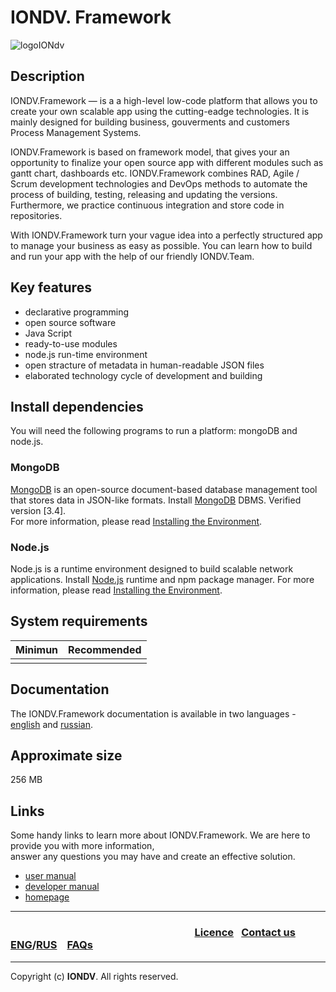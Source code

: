 # IONDV. Framework 
![logoIONdv](https://git.iondv.ru/ION/org/blob/master/Символика/Логотип/logoIONdv.png)
## Description  
IONDV.Framework —  is a a high-level low-code platform that allows you to create your own scalable app using the cutting-eadge technologies. It is mainly designed for building business, gouverments and customers Process Management Systems.

IONDV.Framework is based on framework model, that gives your an opportunity to finalize your open source app with different modules such as gantt chart, dashboards etc. 
IONDV.Framework combines RAD, Agile / Scrum development technologies and DevOps methods to automate the process of building, testing, releasing and updating the versions. Furthermore, we practice continuous integration and store code in repositories.

With IONDV.Framework turn your vague idea into a perfectly structured app to manage your business as easy as possible. You can learn how to build and run your app with the help of our friendly IONDV.Team.

## Key features  

* declarative programming
* open source software
* Java Script 
* ready-to-use modules
* node.js run-time environment
* open stracture of metadata in human-readable JSON files
* elaborated technology cycle of development and building

## Install dependencies
You will need the following programs to run a platform: mongoDВ and node.js.

### MongoDB
[MongoDB](<https://www.mongodb.com/what-is-mongodb>) is an open-source document-based database management tool that stores data in JSON-like formats. Install [MongoDB](https://www.mongodb.org/) DBMS. Verified version [3.4].  
For more information, please read [Installing the Environment](<https://git.iondv.ru/ION/platform/blob/IONCORE-480/docs/ru/1_system_deployment/basic_settings/step1_installing_environment.md>).

### Node.js
Node.js is a runtime environment designed to build scalable network applications. Install [Node.js](<https://nodejs.org/en/>) runtime and npm package manager. For more information, please read [Installing the Environment](<https://git.iondv.ru/ION/platform/blob/IONCORE-480/docs/ru/1_system_deployment/basic_settings/step1_installing_environment.md>).

## System requirements
| Minimun    | Recommended   |  
| -------    | ------        |  
|            |               | 

## Documentation 
The IONDV.Framework documentation is available in two languages - [english](/docs/en/index.md) and [russian](/docs/ru/readme.md).
## Approximate size
256 MB

## Links
Some handy links to learn more about IONDV.Framework. We are here to provide you with more information,  
answer any questions you may have and create an effective solution.
* [user manual](user)
* [developer manual](dev)
* [homepage](https://iondv.ru/index.html)  



--------------------------------------------------------------------------  


 ### &ensp;&ensp;&ensp;&ensp;&ensp;&ensp;&ensp;&ensp;&ensp;&ensp;&ensp;&ensp;&ensp;&ensp;&ensp;&ensp;&ensp;&ensp;&ensp;&ensp;&ensp;&ensp;&ensp;&ensp;&ensp;&ensp;&ensp;&ensp;&ensp;&ensp;&ensp;&ensp;&ensp;&ensp;&ensp;&ensp;[Licence](platform/licence.md)&ensp;  [Contact us](https://iondv.ru/index.html) &ensp;  [ENG](/docs/en)/[RUS](/docs/ru)   &ensp; [FAQs](/faqs.md)          



--------------------------------------------------------------------------  

 Copyright (c) **IONDV**. All rights reserved. 

